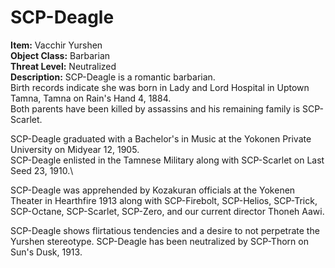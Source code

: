 # **SCP-Deagle**
**Item:** Vacchir Yurshen\
**Object Class:** Barbarian\
**Threat Level:** Neutralized\
**Description:** SCP-Deagle is a romantic barbarian.\
Birth records indicate she was born in Lady and Lord Hospital in Uptown Tamna, Tamna on Rain's Hand 4, 1884.\
Both parents have been killed by assassins and his remaining family is SCP-Scarlet.

SCP-Deagle graduated with a Bachelor's in Music at the Yokonen Private University on Midyear 12, 1905.\
SCP-Deagle enlisted in the Tamnese Military along with SCP-Scarlet on Last Seed 23, 1910.\

SCP-Deagle was apprehended by Kozakuran officials at the Yokenen Theater in Hearthfire 1913 along with SCP-Firebolt, SCP-Helios, SCP-Trick, SCP-Octane, SCP-Scarlet, SCP-Zero, and our current director Thoneh Aawi.

SCP-Deagle shows flirtatious tendencies and a desire to not perpetrate the Yurshen stereotype. SCP-Deagle has been neutralized by SCP-Thorn on Sun's Dusk, 1913.
